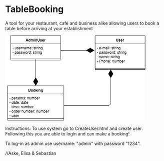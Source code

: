 # TableBooking
A tool for your restaurant, café and business alike allowing users to book a table before arriving at your establishment

![Alt text](classdiagram.png?raw=true "tableBooking UML Class Diagram")

Instructions:
To use system go to CreateUser.html and create user. Following this you are able to login and can make a booking!

To log-in as admin use username: "admin" with password "1234".


//Aske, Elisa & Sebastian